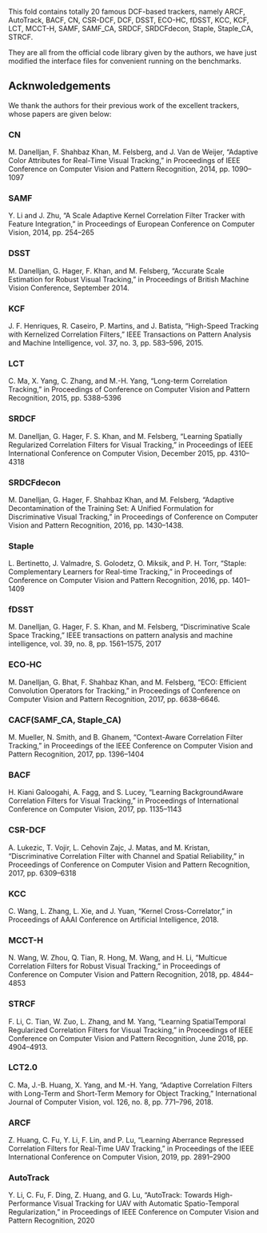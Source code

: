 This fold contains totally 20 famous DCF-based trackers, namely ARCF, AutoTrack, BACF, CN, CSR-DCF, DCF, DSST, ECO-HC, fDSST, KCC, KCF, LCT, MCCT-H, SAMF, SAMF_CA, SRDCF, SRDCFdecon, Staple, Staple_CA, STRCF.

They are all from the official code library given by the authors, we have just modified the interface files for convenient running on the benchmarks.

## Acknwoledgements

We thank the authors for their previous work of the excellent trackers, whose papers are given below:

### CN

M. Danelljan, F. Shahbaz Khan, M. Felsberg, and J. Van de Weijer, “Adaptive Color Attributes for Real-Time Visual Tracking,” in Proceedings of IEEE Conference on Computer Vision and Pattern
Recognition, 2014, pp. 1090–1097

### SAMF

Y. Li and J. Zhu, “A Scale Adaptive Kernel Correlation Filter Tracker with Feature Integration,” in Proceedings of European Conference on Computer Vision, 2014, pp. 254–265

### DSST

M. Danelljan, G. Hager, F. Khan, and M. Felsberg, “Accurate Scale Estimation for Robust Visual Tracking,” in Proceedings of British Machine Vision Conference, September 2014.

### KCF

J. F. Henriques, R. Caseiro, P. Martins, and J. Batista, “High-Speed Tracking with Kernelized Correlation Filters,” IEEE Transactions on Pattern Analysis and Machine Intelligence, vol. 37, no. 3, pp. 583–596, 2015.

### LCT

C. Ma, X. Yang, C. Zhang, and M.-H. Yang, “Long-term Correlation Tracking,” in Proceedings of Conference on Computer Vision and Pattern Recognition, 2015, pp. 5388–5396

### SRDCF

M. Danelljan, G. Hager, F. S. Khan, and M. Felsberg, “Learning Spatially Regularized Correlation Filters for Visual Tracking,” in Proceedings of IEEE International Conference on Computer Vision, December 2015, pp. 4310–4318

### SRDCFdecon

M. Danelljan, G. Hager, F. Shahbaz Khan, and M. Felsberg, “Adaptive Decontamination of the Training Set: A Unified Formulation for Discriminative Visual Tracking,” in Proceedings of Conference on Computer Vision and Pattern Recognition, 2016, pp. 1430–1438.

### Staple

L. Bertinetto, J. Valmadre, S. Golodetz, O. Miksik, and P. H. Torr, “Staple: Complementary Learners for Real-time Tracking,” in Proceedings of Conference on Computer Vision and Pattern Recognition, 2016, pp. 1401–1409

### fDSST

M. Danelljan, G. Hager, F. S. Khan, and M. Felsberg, “Discriminative Scale Space Tracking,” IEEE transactions on pattern analysis and machine intelligence, vol. 39, no. 8, pp. 1561–1575, 2017

### ECO-HC

M. Danelljan, G. Bhat, F. Shahbaz Khan, and M. Felsberg, “ECO: Efficient Convolution Operators for Tracking,” in Proceedings of Conference on Computer Vision and Pattern Recognition, 2017, pp. 6638–6646.

### CACF(SAMF_CA, Staple_CA)

M. Mueller, N. Smith, and B. Ghanem, “Context-Aware Correlation Filter Tracking,” in Proceedings of the IEEE Conference on Computer Vision and Pattern Recognition, 2017, pp. 1396–1404

### BACF

H. Kiani Galoogahi, A. Fagg, and S. Lucey, “Learning BackgroundAware Correlation Filters for Visual Tracking,” in Proceedings of International Conference on Computer Vision, 2017, pp. 1135–1143

### CSR-DCF

A. Lukezic, T. Vojir, L. Cehovin Zajc, J. Matas, and M. Kristan, “Discriminative Correlation Filter with Channel and Spatial Reliability,” in Proceedings of Conference on Computer Vision and Pattern Recognition, 2017, pp. 6309–6318

### KCC

C. Wang, L. Zhang, L. Xie, and J. Yuan, “Kernel Cross-Correlator,” in Proceedings of AAAI Conference on Artificial Intelligence, 2018.

### MCCT-H

N. Wang, W. Zhou, Q. Tian, R. Hong, M. Wang, and H. Li, “Multicue Correlation Filters for Robust Visual Tracking,” in Proceedings of Conference on Computer Vision and Pattern Recognition, 2018, pp. 4844–4853

### STRCF

F. Li, C. Tian, W. Zuo, L. Zhang, and M. Yang, “Learning SpatialTemporal Regularized Correlation Filters for Visual Tracking,” in Proceedings of IEEE Conference on Computer Vision and Pattern Recognition, June 2018, pp. 4904–4913.

### LCT2.0

C. Ma, J.-B. Huang, X. Yang, and M.-H. Yang, “Adaptive Correlation Filters with Long-Term and Short-Term Memory for Object Tracking,” International Journal of Computer Vision, vol. 126, no. 8, pp. 771–796, 2018.

### ARCF

Z. Huang, C. Fu, Y. Li, F. Lin, and P. Lu, “Learning Aberrance Repressed Correlation Filters for Real-Time UAV Tracking,” in Proceedings of the IEEE International Conference on Computer Vision, 2019, pp. 2891–2900

### AutoTrack

Y. Li, C. Fu, F. Ding, Z. Huang, and G. Lu, “AutoTrack: Towards High-Performance Visual Tracking for UAV with Automatic Spatio-Temporal Regularization,” in Proceedings of IEEE Conference on Computer Vision and Pattern Recognition, 2020